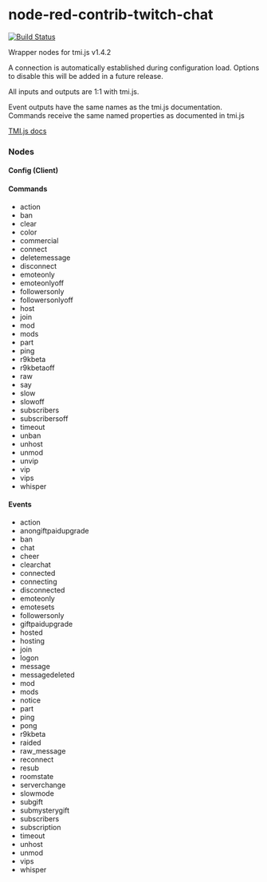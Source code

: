 # node-red-contrib-twitch-chat
[![Build Status](https://travis-ci.org/emiliobool/node-red-contrib-twitch-chat.svg?branch=master)](https://travis-ci.org/emiliobool/node-red-contrib-twitch-chat)

Wrapper nodes for tmi.js v1.4.2

A connection is automatically established during configuration load.
Options to disable this will be added in a future release.

All inputs and outputs are 1:1 with tmi.js. 

Event outputs have the same names as the tmi.js documentation.
Commands receive the same named properties as documented in tmi.js

[TMI.js docs](https://docs.tmijs.org/)

### Nodes

#### Config (Client)

#### Commands

-   action
-   ban
-   clear
-   color
-   commercial
-   connect
-   deletemessage
-   disconnect
-   emoteonly
-   emoteonlyoff
-   followersonly
-   followersonlyoff
-   host
-   join
-   mod
-   mods
-   part
-   ping
-   r9kbeta
-   r9kbetaoff
-   raw
-   say
-   slow
-   slowoff
-   subscribers
-   subscribersoff
-   timeout
-   unban
-   unhost
-   unmod
-   unvip
-   vip
-   vips
-   whisper

#### Events

-   action
-   anongiftpaidupgrade
-   ban
-   chat
-   cheer
-   clearchat
-   connected
-   connecting
-   disconnected
-   emoteonly
-   emotesets
-   followersonly
-   giftpaidupgrade
-   hosted
-   hosting
-   join
-   logon
-   message
-   messagedeleted
-   mod
-   mods
-   notice
-   part
-   ping
-   pong
-   r9kbeta
-   raided
-   raw_message
-   reconnect
-   resub
-   roomstate
-   serverchange
-   slowmode
-   subgift
-   submysterygift
-   subscribers
-   subscription
-   timeout
-   unhost
-   unmod
-   vips
-   whisper
